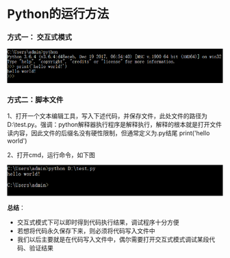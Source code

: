# Python的运行方法

### 方式一： 交互式模式

![image-20210419154213554](4.Python的运行方法.assets/v2-9ded8e2539a45a0a7902bc22b8075.png)

### 方式二：脚本文件

1、打开一个文本编辑工具，写入下述代码，并保存文件，此处文件的路径为D:\test.py。强调：python解释器执行程序是解释执行，解释的根本就是打开文件读内容，因此文件的后缀名没有硬性限制，但通常定义为.py结尾
print('hello world')

2、打开cmd，运行命令，如下图

![image-20210419154213554](4.Python的运行方法.assets/v2-3d2c7fff4c8dd6e415cac7dc52fe2.png)

**总结**：

- 交互式模式下可以即时得到代码执行结果，调试程序十分方便
- 若想将代码永久保存下来，则必须将代码写入文件中
- 我们以后主要就是在代码写入文件中，偶尔需要打开交互式模式调试某段代码、验证结果

